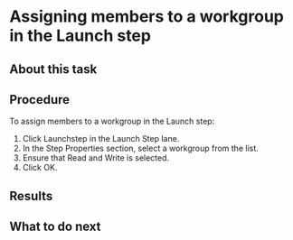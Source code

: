 # Assigning members to a workgroup in the Launch step

## About this task

## Procedure

To assign members to a workgroup in the Launch step:

1. Click Launchstep in the Launch
Step lane.
2. In the Step Properties section, select a workgroup from
the list.
3. Ensure that Read and Write is selected.
4. Click OK.

## Results

## What to do next